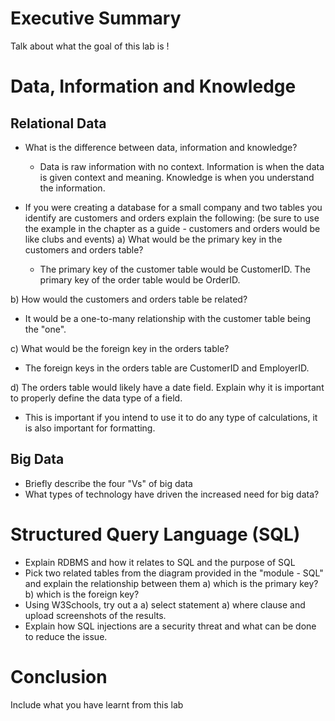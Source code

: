 # Executive Summary
Talk about what the goal of this lab is !

# Data, Information and Knowledge 
## Relational Data

* What is the difference between data, information and knowledge? 
    * Data is raw information with no context. Information is when the data is given context and meaning. Knowledge is when you understand the information. 

* If you were creating a database for a small company and two tables you identify are customers and orders explain the following:
(be sure to use the example in the chapter as a guide - customers and orders would be like clubs and events) 
a) What would be the primary key in the customers and orders table? 
   * The primary key of the customer table would be CustomerID. The primary key of the order table would be OrderID.
    
b) How would the customers and orders table be related? 
   * It would be a one-to-many relationship with the customer table being the "one". 
    
c) What would be the foreign key in the orders table? 
   * The foreign keys in the orders table are CustomerID and EmployerID.
    
d) The orders table would likely have a date field.  Explain why it is important to properly define the data type of a field. 
   * This is important if you intend to use it to do any type of calculations, it is also important for formatting. 
 
## Big Data

* Briefly describe the four "Vs" of big data 
* What types of technology have driven the increased need for big data? 
 
# Structured Query Language (SQL)
* Explain RDBMS and how it relates to SQL and the purpose of SQL 
* Pick two related tables from the diagram provided in the "module - SQL" and explain the relationship between them
a) which is the primary key?
b) which is the foreign key?
* Using W3Schools, try out a 
a) select statement 
a) where clause 
and upload screenshots of the results.
* Explain how SQL injections are a security threat and what can be done to reduce the issue. 
  
# Conclusion
Include what you have learnt from this lab
